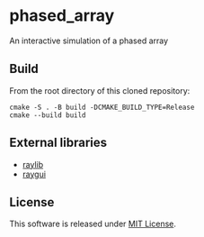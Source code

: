 # phased_array

An interactive simulation of a phased array

## Build

From the root directory of this cloned repository:

```
cmake -S . -B build -DCMAKE_BUILD_TYPE=Release
cmake --build build
```

## External libraries

- [raylib](https://www.raylib.com/index.html)
- [raygui](https://github.com/raysan5/raygui)

## License

This software is released under [MIT License](LICENSE).

